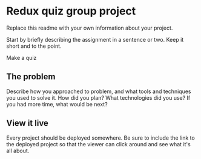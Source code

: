 # Redux quiz group project

Replace this readme with your own information about your project.

Start by briefly describing the assignment in a sentence or two. Keep it short and to the point.

Make a quiz

## The problem

Describe how you approached to problem, and what tools and techniques you used to solve it. How did you plan? What technologies did you use? If you had more time, what would be next?

## View it live

Every project should be deployed somewhere. Be sure to include the link to the deployed project so that the viewer can click around and see what it's all about.
